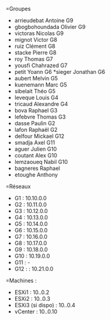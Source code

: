 =Groupes
* arrieudebat	Antoine	G9
* gbogbohoundada	Olivier	G9
* victoras	Nicolas	G9
* mignot	Victor	G8
* ruiz	Clément	G8
* stacke	Pierre	G8
* roy	Thomas	G7
* yousfi	Chahrazed	G7
* petit	Yoann	G6
 *sieger	Jonathan	G6
* aubert	Melvin	G5
* kuenemann	Marc	G5
* sibelait	Théo	G5
* leveque	Louis	G4
* tricaud	Alexandre	G4
* bova	Raphael	G3
* lefebvre	Thomas	G3
* dasse	Paulin	G2
* lafon	Raphaël	G2
* delfour	Mickael	G12
* smadja	Axel	G11
* aguer	Julien	G10
* coutant	Alex	G10
* lemzaoueq	Nabil	G10
* bagneres	Raphael	
* etoughe	Anthony	

=Réseaux
* G1 : 10.10.0.0
* G2 : 10.11.0.0
* G3 : 10.12.0.0
* G4 : 10.13.0.0
* G5 : 10.14.0.0
* G6 : 10.15.0.0
* G7 : 10.16.0.0
* G8 : 10.17.0.0
* G9 : 10.18.0.0
* G10 : 10.19.0.0
* G11 : -
* G12 : : 10.21.0.0

=Machines :
* ESXi1 : 10.<G>.0.2
* ESXi2 : 10.<G>.0.3
* ESXi3 (si dispo) : 10.<G>.0.4
* vCenter : 10.<G>.0.10
